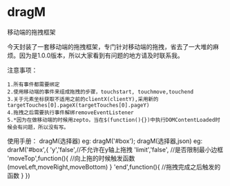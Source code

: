 # dragM
移动端的拖拽框架

今天封装了一套移动端的拖拽框架，专门针对移动端的拖拽，省去了一大堆的麻烦。因为是1.0.0版本，所以大家看到有问题的地方请及时联系我。

注意事项：

    1.所有事件都需要绑定
    2.使用移动端的事件来组成拖拽的步骤，touchstart, touchmove,touchend
    3.关于元素坐标获取不适用之前的clientX(clientY),采用新的targetTouches[0].pageX(targetTouches[0].pageY)
    4.拖拽之后需要执行事件解绑removeEventListener
    5.*因为在做移动端的时候用zepto，当在$(function(){})中执行DOMContentLoaded时候会有问题，所以没有写。

使用手册：
	dragM(选择器)
			eg: dragM('#box');
	dragM(选择器,json)
			eg: drarM('#box',{
 					'y','false',//不允许在y轴上拖拽
                  'limit','false',  //是否限制最小边框
				'moveTop',function(){
							//向上拖的时候触发函数(moveLeft,moveRight,moveBottom)
						 }
				'end',function(){
						//拖拽完成之后触发的函数 
						 }
 				})

